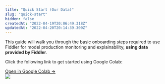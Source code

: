 ```yaml
---
title: "Quick Start (Our Data)"
slug: "quick-start"
hidden: false
createdAt: "2022-04-19T20:06:49.318Z"
updatedAt: "2022-04-20T20:14:39.300Z"
---
```

This guide will walk you through the basic onboarding steps required to use Fiddler for model production monitoring and explainability, **using data provided by Fiddler**.

Click the following link to get started using Google Colab:

<div class="colab-box">
    <a href="https://colab.research.google.com/github/fiddler-labs/fiddler-samples/blob/master/content_root/tutorial/quickstart/Fiddler_Quick_Start_Guide.ipynb" target="_blank">
        <div>
            Open in Google Colab →
        </div>
    </a>
    <div>
            <img src="https://colab.research.google.com/img/colab_favicon_256px.png" />
    </div>
</div>